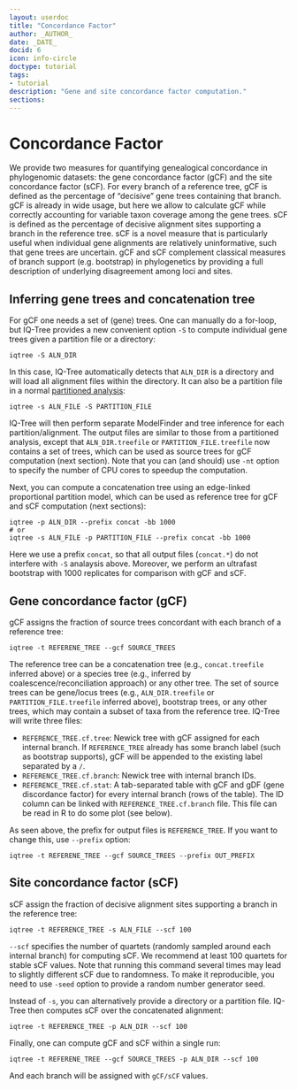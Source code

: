 ```yaml
---
layout: userdoc
title: "Concordance Factor"
author: _AUTHOR_
date: _DATE_
docid: 6
icon: info-circle
doctype: tutorial
tags:
- tutorial
description: "Gene and site concordance factor computation."
sections:
---
```


Concordance Factor
==================

We provide two measures for quantifying genealogical concordance in phylogenomic datasets: the gene concordance factor (gCF) and the site concordance factor (sCF). For every branch of a reference tree, gCF is defined as the percentage of “decisive” gene trees containing that branch. gCF is already in wide usage, but here we allow to calculate gCF while correctly accounting for variable taxon coverage among the gene trees. sCF is defined as the percentage of decisive alignment sites supporting a branch in the reference tree. sCF is a novel measure that is particularly useful when individual gene alignments are relatively uninformative, such that gene trees are uncertain. gCF and sCF complement classical measures of branch support (e.g. bootstrap) in phylogenetics by providing a full description of underlying disagreement among loci and sites.


Inferring gene trees and concatenation tree
-------------------------------------------

For gCF one needs a set of (gene) trees. One can manually do a for-loop, but IQ-Tree provides a new convenient option `-S` to compute individual gene trees given a partition file or a directory:

	iqtree -S ALN_DIR 

In this case, IQ-Tree automatically detects that `ALN_DIR` is a directory and will load all alignment files within the directory. It can also be a partition file in a normal [partitioned analysis](Advanced-Tutorial):

	iqtree -s ALN_FILE -S PARTITION_FILE

IQ-Tree will then perform separate ModelFinder and tree inference for each partition/alignment. The output files are similar to those from a partitioned analysis, except that `ALN_DIR.treefile` or `PARTITION_FILE.treefile` now contains a set of trees, which can be used as source trees for gCF computation (next section). Note that you can (and should) use `-nt` option to specify the number of CPU cores to speedup the computation.

Next, you can compute a concatenation tree using an edge-linked proportional partition model, which can be used as reference tree for gCF and sCF computation (next sections):

	iqtree -p ALN_DIR --prefix concat -bb 1000
	# or
	iqtree -s ALN_FILE -p PARTITION_FILE --prefix concat -bb 1000
	

Here we use a prefix `concat`, so that all output files (`concat.*`) do not interfere with `-S` analaysis above. Moreover, we perform an ultrafast bootstrap with 1000 replicates for comparison with gCF and sCF.


Gene concordance factor (gCF)
-----------------------------

gCF assigns the fraction of source trees concordant with each branch of a reference tree:

	iqtree -t REFERENE_TREE --gcf SOURCE_TREES
 	
The reference tree can be a concatenation tree (e.g., `concat.treefile` inferred above) or a species tree (e.g., inferred by coalescence/reconciliation approach) or any other tree. The set of source trees can be gene/locus trees (e.g., `ALN_DIR.treefile` or `PARTITION_FILE.treefile` inferred above), bootstrap trees, or any other trees, which may contain a subset of taxa from the reference tree. IQ-Tree will write three files:

* `REFERENCE_TREE.cf.tree`: Newick tree with gCF assigned for each internal branch. If `REFERENCE_TREE` already has some branch label (such as bootstrap supports), gCF will be appended to the existing label separated by a `/`.
* `REFERENCE_TREE.cf.branch`: Newick tree with internal branch IDs.
* `REFERENCE_TREE.cf.stat`: A tab-separated table with gCF and gDF (gene discordance factor) for every internal branch (rows of the table). The ID column can be linked with `REFERENCE_TREE.cf.branch` file. This file can be read in R to do some plot (see below).

As seen above, the prefix for output files is `REFERENCE_TREE`. If you want to change this, use `--prefix` option:

	iqtree -t REFERENE_TREE --gcf SOURCE_TREES --prefix OUT_PREFIX


Site concordance factor (sCF)
-----------------------------

sCF assign the fraction of decisive alignment sites supporting a branch in the reference tree:

	iqtree -t REFERENCE_TREE -s ALN_FILE --scf 100
	
`--scf` specifies the number of quartets (randomly sampled around each internal branch) for computing sCF. We recommend at least 100 quartets for stable sCF values. Note that running this command several times may lead to slightly different sCF due to randomness. To make it reproducible, you need to use `-seed` option to provide a random number generator seed.

Instead of `-s`, you can alternatively provide a directory or a partition file. IQ-Tree then computes sCF over the concatenated alignment:

	iqtree -t REFERENCE_TREE -p ALN_DIR --scf 100

Finally, one can compute gCF and sCF within a single run:

	iqtree -t REFERENE_TREE --gcf SOURCE_TREES -p ALN_DIR --scf 100
	
And each branch will be assigned with `gCF/sCF` values.


